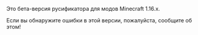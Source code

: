 Это бета-версия русификатора для модов Minecraft 1.16.x.

Если вы обнаружите ошибки в этой версии, пожалуйста, сообщите об этом!